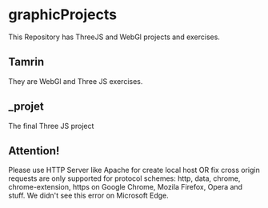 # graphicProjects
This Repository has ThreeJS and WebGl projects and exercises.
## Tamrin 
They are WebGl and Three JS exercises.
## _projet
The final Three JS project
## Attention!
Please use HTTP Server like Apache for create local host OR fix cross origin requests are only supported for protocol schemes: http, data, chrome, chrome-extension, https on Google Chrome, Mozila Firefox, Opera and stuff.
We didn't see this error on Microsoft Edge.
